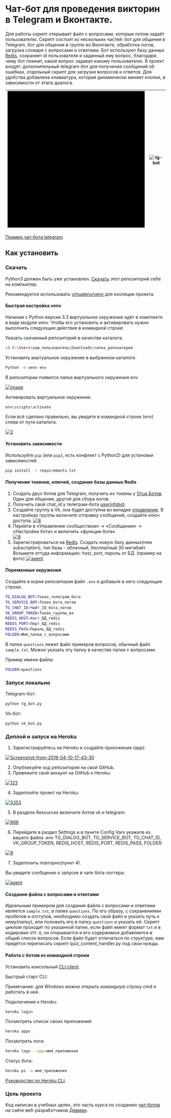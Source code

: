 # Чат-бот для проведения викторин в Telegram и Вконтакте.

Для работы скрипт открывает файл с вопросами, которые потом задаёт пользователю.
Скрипт состоит из нескольких частей: бот для общения в Telegram, бот для общения
в группе во Вконтакте, обработка логов, загрузка словаря с вопросами и ответами.
Бот используют базу данных [Redis](https://redis.com/), сохраняет id пользователя
и заданный ему вопрос, благодаря чему бот помнит, какой вопрос задавал какому 
пользователю. В проект входят: дополнительный telegram-бот для получения 
сообщений об ошибках, отдельный скрипт для загрузки вопросов и ответов. Для 
удобства добавлена клавиатура, которая динамически меняет кнопки, в зависимости 
от этапа диалога.

![vk-bot](https://github.com/Araime/quiz-bot/blob/master/work%20examples/vk-quiz.gif)|![tg-bot](https://github.com/Araime/quiz-bot/blob/master/work%20examples/tg-quiz.gif)
---------------------|---------------------

[Пример чат-бота telegram](https://t.me/Sheru_support_bot).

## Как установить

### Скачать 

Python3 должен быть уже установлен.
[Скачать](https://github.com/Araime/support-bot/archive/master.zip) этот репозиторий себе на компьютер.

Рекомендуется использовать [virtualenv/venv](https://docs.python.org/3/library/venv.html)
для изоляции проекта.

#### Быстрая настройка venv

Начиная с Python версии 3.3 виртуальное окружение идёт в комплекте в виде модуля
venv. Чтобы его установить и активировать нужно выполнить следующие действия в
командной строке:  

Указать скачанный репозиторий в качестве каталога.
```sh
cd C:\Users\ваш_пользователь\Downloads\папка_репозитория
```
Установить виртуальное окружение в выбранном каталоге.
```sh
Python -m venv env
```
В репозитории появится папка виртуального окружения env  

<a href="https://imgbb.com/"><img src="https://i.ibb.co/Hn4C6PD/image.png" alt="image" border="0"></a>

Активировать виртуальное окружение.
```sh
env\scripts\activate
```
Если всё сделано правильно, вы увидите в командной строке (env) слева от пути 
каталога.  

<a href="https://imgbb.com/"><img src="https://i.ibb.co/MZ72r22/2.png" alt="2" border="0"></a>

#### Установить зависимости

Используйте `pip` (или `pip3`, есть конфликт с Python2) для установки 
зависимостей:

```sh
pip install -r requirements.txt
```

#### Получение токенов, ключей, создание базы данных Redis

1. Создать двух ботов для Telegram, получить их токены у [Отца Ботов](https://telegram.me/BotFather).  
   Один для общения, другой для сбора логов.
2. Получить свой chat_id у  телеграм-бота [userinfobot](https://telegram.me/userinfobot).
3. Создайте группу в Vk, она будет доступна во вкладке [управление](https://vk.com/groups?tab=admin). 
   В настройках группы включите отправку сообщений, создайте ключ доступа.
   <a href="https://ibb.co/J278JbK"><img src="https://i.ibb.co/wCW8mbR/8.png" alt="8" border="0"></a>
4. Перейти в «Управление сообществом» -> «Сообщения» -> «Настройки бота» и
   включить «функции бота».  
   <a href="https://imgbb.com/"><img src="https://i.ibb.co/DMvwm6R/8.png" alt="8" border="0"></a>
5. Зарегистрироваться на [Redis](https://redis.com/). Создать новую базу
   данных(new subscription), тип базы - облачный, бесплатный 30 мегабайт. 
   Возьмите оттуда информацию: host, port, пароль от БД. (пример на фото)
   <a href="https://ibb.co/ZxxS7B5"><img src="https://i.ibb.co/sqqCzKn/agent.png" alt="agent" border="0"></a>

#### Переменные окружения

Создайте в корне репозитория файл `.env` и добавьте в него следующие строки:

```sh
TG_DIALOG_BOT=Токен_телеграм_бота
TG_SERVICE_BOT=Токен_бота_логов
TG_CHAT_ID=Чайт_ID_бота_логов
VK_GROUP_TOKEN=Токен_группы_вк
REDIS_HOST=Хост_БД_redis
REDIS_PORT=Порт_БД_redis
REDIS_PASS=Пароль_БД_redis
FOLDER=Имя_папки_с_вопросами
```
В папке `questions` лежит файл примеров вопросов, обычный файл `sample.txt`.
Можно указать эту папку в качестве папки с вопросами.

Пример имени файла:  
```sh
FOLDER=questions
```

### Запуск локально

Telegram-бот:
```sh
python tg_bot.py
```

Vk-бот:
```sh
python vk_bot.py
```

### Деплой и запуск на Heroku

1. Зарегистрируйтесь на Heroku и создайте приложение (app):  
   
<a href="https://ibb.co/r5mDQ2Z"><img src="https://i.ibb.co/447hFRj/Screenshot-from-2019-04-10-17-43-30.png" alt="Screenshot-from-2019-04-10-17-43-30" border="0"></a><br />  

2. Опубликуйте код репозитория на свой GitHub.  
3. Привяжите свой аккаунт на GitHub к Heroku:  

<a href="https://ibb.co/Hqy7yvP"><img src="https://i.ibb.co/zZgsgc2/123.png" alt="123" border="0"></a>

4. Задеплойте проект на Heroku:  

<a href="https://ibb.co/kgpN9tF"><img src="https://i.ibb.co/1f3Fdkx/5353.jpg" alt="5353" border="0"></a>  

5. В разделе Resources включите ботов vk и telegram:  

<a href="https://ibb.co/n3VbdLj"><img src="https://i.ibb.co/bHyPwKX/666.png" alt="666" border="0"></a>  

6. Перейдите в раздел Settings и в пункте Config Vars укажите из вашего файла .env
   TG_DIALOG_BOT, TG_SERVICE_BOT, TG_CHAT_ID, VK_GROUP_TOKEN, REDIS_HOST, REDIS_PORT,
   REDIS_PASS, FOLDER:  

<a href="https://ibb.co/5x70h7H"><img src="https://i.ibb.co/FqPr4PT/8.png" alt="8" border="0"></a>

7. Задеплоить повторно(пункт 4).  

Вы увидите сообщение о запуске в чате бота-логгера:  

<a href="https://imgbb.com/"><img src="https://i.ibb.co/jWbcXx0/agent.png" alt="agent" border="0"></a>

#### Создания файла с вопросами и ответами

Идеальным примером для создания файла с вопросами и ответами является `sample.txt`, 
в папке `questions`. По его образу, с сохранениями пробелов и отступов, 
необходимо создать свой файл и указать путь к нему(папку), или положить его в папку 
`questions` и указать её. Скрипт циклом проходит по указанной папке, если файл имеет 
формат `txt` и в кодировке `UTF-8`, он открывается и его содержимое добавляется в 
общий список вопросов. Если файл будет отличаться по структуре, вам придётся переписать 
скрипт quiz_content_handler.py под свои нужды.

#### Работа с ботом из командной строки

Установить консольный [CLI client](https://devcenter.heroku.com/articles/heroku-cli#download-and-install).

Быстрый старт CLI:

Примечание: для Windows можно открыть командную строку cmd и работать в ней.

Подключение к Heroku:
```sh
heroku login
```
Посмотреть список своих приложений:
```sh
heroku apps
```
Посмотреть логи:
```sh
heroku logs --app=имя_приложения
```
Статус бота:
```sh
heroku ps -a имя_приложения
```

[Руководство по Heroku CLI](https://devcenter.heroku.com/articles/using-the-cli).

### Цель проекта

Код написан в учебных целях, это часть курса по созданию [чат-ботов](https://dvmn.org/modules/chat-bots/)
на сайте веб-разработчиков [Девман](https://dvmn.org/modules/).
